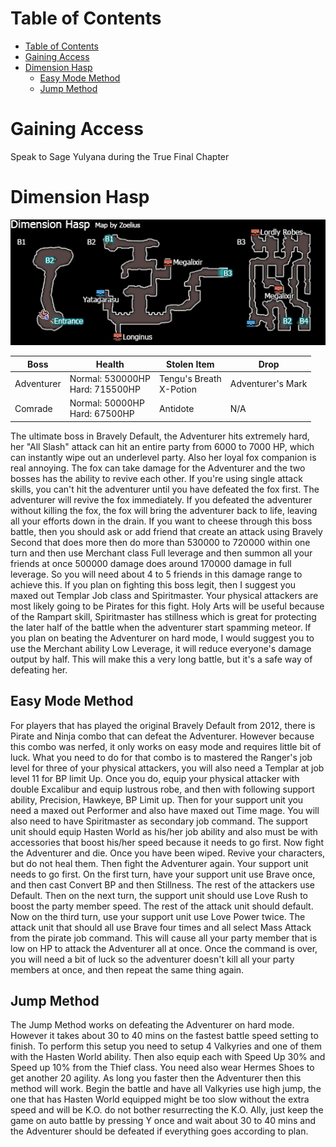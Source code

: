 # Table of Contents

<!-- toc orderedList:0 depthFrom:1 depthTo:6 -->

* [Table of Contents](#table-of-contents)
* [Gaining Access](#gaining-access)
* [Dimension Hasp](#dimension-hasp)
  * [Easy Mode Method](#easy-mode-method)
  * [Jump Method](#jump-method)

<!-- tocstop -->


# Gaining Access

Speak to Sage Yulyana during the True Final Chapter

# Dimension Hasp

![Dimension Hasp](images/DimensionHasp.png)

Boss | Health | Stolen Item | Drop
--- | --- | --- | ---
Adventurer | Normal: 530000HP <br/> Hard: 715500HP | Tengu's Breath <br/> X-Potion | Adventurer's Mark
Comrade | Normal: 50000HP <br/> Hard: 67500HP | Antidote | N/A

The ultimate boss in Bravely Default, the Adventurer hits extremely hard, her "All Slash" attack can hit an entire party from 6000 to 7000 HP, which can instantly wipe out an underlevel party. Also her loyal fox companion is real annoying. The fox can take damage for the Adventurer and the two bosses has the ability to revive each other. If you're using single attack skills, you can't hit the adventurer until you have defeated the fox first. The adventurer will revive the fox immediately. If you defeated the adventurer without killing the fox, the fox will bring the adventurer back to life, leaving all your efforts down in the drain. If you want to cheese through this boss battle, then you should ask or add friend that create an attack using Bravely Second that does more then do more than 530000 to 720000 within one turn and then use Merchant class Full leverage and then summon all your friends at once 500000 damage does around 170000 damage in full leverage. So you will need about 4 to 5 friends in this damage range to achieve this. If you plan on fighting this boss legit, then I suggest you maxed out Templar Job class and Spiritmaster. Your physical attackers are most likely going to be Pirates for this fight. Holy Arts will be useful because of the Rampart skill, Spiritmaster has stillness which is great for protecting the later half of the battle when the adventurer start spamming meteor. If you plan on beating the Adventurer on hard mode, I would suggest you to use the Merchant ability Low Leverage, it will reduce everyone's damage output by half. This will make this a very long battle, but it's a safe way of defeating her.

## Easy Mode Method

For players that has played the original Bravely Default from 2012, there is Pirate and Ninja combo that can defeat the Adventurer. However because this combo was nerfed, it only works on easy mode and requires little bit of luck. What you need to do for that combo is to mastered the Ranger's job level for three of your physical attackers, you will also need a Templar at job level 11 for BP limit Up. Once you do, equip your physical attacker with double Excalibur and equip lustrous robe, and then with following support ability, Precision, Hawkeye, BP Limit up. Then for your support unit you need a maxed out Performer and also have maxed out Time mage. You will also need to have Spiritmaster as secondary job command. The support unit should equip Hasten World as his/her job ability and also must be with accessories that boost his/her speed because it needs to go first. Now fight the Adventurer and die. Once you have been wiped. Revive your characters, but do not heal them. Then fight the Adventurer again. Your support unit needs to go first. On the first turn, have your support unit use Brave once, and then cast Convert BP and then Stillness. The rest of the attackers use Default. Then on the next turn, the support unit should use Love Rush to boost the party member speed. The rest of the attack unit should default. Now on the third turn, use your support unit use Love Power twice. The attack unit that should all use Brave four times and all select Mass Attack from the pirate job command. This will cause all your party member that is low on HP to attack the Adventurer all at once. Once the command is over, you will need a bit of luck so the adventurer doesn't kill all your party members at once, and then repeat the same thing again.

## Jump Method

The Jump Method works on defeating the Adventurer on hard mode. However it takes about 30 to 40 mins on the fastest battle speed setting to finish. To perform this setup you need to setup 4 Valkyries and one of them with the Hasten World ability. Then also equip each with Speed Up 30% and Speed up 10% from the Thief class. You need also wear Hermes Shoes to get another 20 agility. As long you faster then the Adventurer then this method will work. Begin the battle and have all Valkyries use high jump, the one that has Hasten World equipped might be too slow without the extra speed and will be K.O. do not bother resurrecting the K.O. Ally, just keep the game on auto battle by pressing Y once and wait about 30 to 40 mins and the Adventurer should be defeated if everything goes according to plan.

